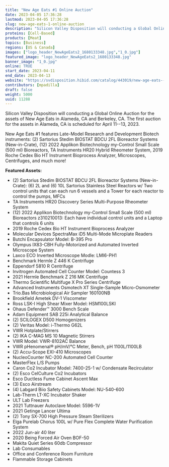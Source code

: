 ```yaml
---
title: "New Age Eats #1 Online Auction"
date: 2023-04-05 17:36:28
lastmod: 2023-04-05 17:36:28
slug: new-age-eats-1-online-auction
description: "Silicon Valley Disposition will conducting a Global Online Auction for the assets of New Age Eats in Alameda, CA and Berkeley, CA. The first auction for the assets in Alameda, CA is scheduled for April 11–13, 2023."
proteins: [Cell-Based]
products: [Meat]
topics: [Business]
regions: [US & Canada]
images: ["logo_header_NewAgeEats2_1680133348.jpg","1_0.jpg"]
featured_image: "logo_header_NewAgeEats2_1680133348.jpg"
banner_image: "1_0.jpg"
online: TRUE
start_date: 2023-04-11
end_date: 2023-04-13
website: "https://svdisposition.hibid.com/catalog/443019/new-age-eats--1/"
contributors: [mpadilla]
draft: false
weight: 5000
uuid: 11288
---
```

Silicon Valley Disposition will conducting a Global Online Auction for
the assets of New Age Eats in Alameda, CA and Berkeley, CA. The first
auction for the assets in Alameda, CA is scheduled for April 11--13,
2023.

New Age Eats #1 features Late-Model Research and Development Biotech
instruments: (2) Sartorius Stedim BIOSTAT BDCU 2FL Bioreactor Systems
(New-in-Crate), (12) 2022 Applikon Biotechnology my-Control Small Scale
(500 ml) Bioreactors, TA Instruments HR20 Hybrid Rheometer System, 2019
Roche Cedex Bio HT Instrument Bioprocess Analyzer, Microscopes,
Centrifuges, and much more!

**Featured Assets:**

-   \(2\) Sartorius Stedim BIOSTAT BDCU 2FL Bioreactor Systems
    (New-in-Crate): (6) 2L and (6) 10L Sartorius Stainless Steel
    Reactors w/ Two control units that can each run 6 vessels and a
    Tower for each reactor to control the pumps, MFCs
-   TA Instruments HR20 Discovery Series Multi-Purpose Rheometer System
-   \(12\) 2022 Applikon Biotechnology my-Control Small Scale (500 ml)
    Bioreactors z310210013: Each have individual control units and a
    Laptop that controls 6 units
-   2019 Roche Cedex Bio HT Instrument Bioprocess Analyzer
-   Molecular Devices SpectraMax iD5 Multi-Mode Microplate Readers
-   Butchi Encapsulator Model: B-395 Pro
-   Olympus IX83-CBH Fully-Motorized and Automated Inverted Microscope
    System
-   Laxco ECO Inverted Microscope Modle: LMI6-PH1
-   Benchmark Hermle Z 446 K Centrifuge
-   Eppendorf 5810 R Centrifuge
-   Invitrogen Automated Cell Counter Model: Countess 3
-   2021 Hermle Benchmark Z 216 MK Centrifuge
-   Thermo Scientific Multifuge X Pro Series Centrifuge
-   Advanced Instruments Osmotech XT Single-Sample Micro-Osmometer
-   Trio.Bas Microbiological Air Sampler 160100NB
-   Brookfield Ametek DV-1 Viscometer
-   Ross LSK-I High Shear Mixer Model: HSM100LSKI
-   Ohaus Defender™ 3000 Bench Scale
-   Adam Equipment SAB 225i Analytical Balance
-   \(2\) SCILOGEX D500 Homogenizers
-   \(2\) Veritas Model: i-Thermo G62L
-   VWR Hotplate/Stirrers
-   \(2\) IKA C-MAG MS 10 Magnetic Stirrers
-   VWR Model: VWR-8102AC Balance
-   VWR pHenomenal® pH/mV/°C Meter, Bench, pH 1100L/1100LB
-   \(2\) Accu-Scope EXI-410 Microscopes
-   NucleoCounter NC-200 Automated Cell Counter
-   MasterFlex L/S Pumps
-   Caron Co2 Incubator Model: 7400-25-1 w/ Condensate Recirculator
-   \(2\) Esco CelCulture Co2 Incubators
-   Esco Ductless Fume Cabinet Ascent Max
-   \(3\) Esco Airstream
-   \(4\) Labgard Biio Safety Cabinets Model: NU-540-600
-   Lab-Therm LT-XC Incubator Shaker
-   ULT Lab Freezers
-   2021 Tuttnauer Autoclave Model: 5596-1V
-   2021 Getinge Lancer Ultima
-   \(2\) Tony SX-700 High Pressure Steam Sterilizers
-   Elga Purelab Chorus 100L w/ Pure Flex Complete Water Purification
    System
-   2022 Jun-air 40 liter
-   2020 Being Forced Air Oven BOF-50
-   Makita Quiet Series 60db Compressor
-   Lab Consumables
-   Office and Conference Room Furniture
-   Flammable Storage Cabinets
